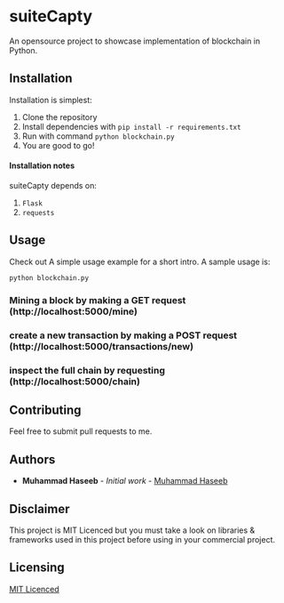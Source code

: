 # suiteCapty
An opensource project to showcase implementation of blockchain in Python.


## Installation

Installation is simplest:

1. Clone the repository
2. Install dependencies with `pip install -r requirements.txt`
3. Run with command `python blockchain.py` 
4. You are good to go!    

#### Installation notes

suiteCapty depends on:
 1. `Flask`
 2. `requests`

## Usage

Check out A simple usage example for a short intro. A sample usage is:

```
python blockchain.py
```

### Mining a block by making a GET request (http://localhost:5000/mine)
### create a new transaction by making a POST request (http://localhost:5000/transactions/new)
### inspect the full chain by requesting (http://localhost:5000/chain)


## Contributing

Feel free to submit pull requests to me.

## Authors

* **Muhammad Haseeb** - *Initial work* - [Muhammad Haseeb](https://github.com/iam-mhaseeb)

## Disclaimer

This project is MIT Licenced but you must take a look on libraries & frameworks used in this project before using in your commercial project.

## Licensing

[MIT Licenced](LICENSE)
